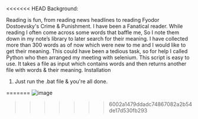 <<<<<<< HEAD
Background:

Reading is fun, from reading news headlines to reading Fyodor Dostoevsky's Crime & Punishment. I have been a Fanatical reader. While reading I often come across some words that baffle me, So I note them down in my note’s library to later search for their meaning. I have collected more than 300 words as of now which were new to me and I would like to get their meaning. This could have been a tedious task, so for help I called Python who then arranged my meeting with selenium.
This script is easy to use. It takes a file as input which contains words and then returns another file with words & their meaning.
Installation
1.	 Just run the .bat file & you're all done.

=======
![image](https://github.com/user-attachments/assets/baf00a0c-0cb3-4c67-af2b-a87dd95bf1bb)
>>>>>>> 6002a1479ddadc74867082a2b54de17d530fb293
